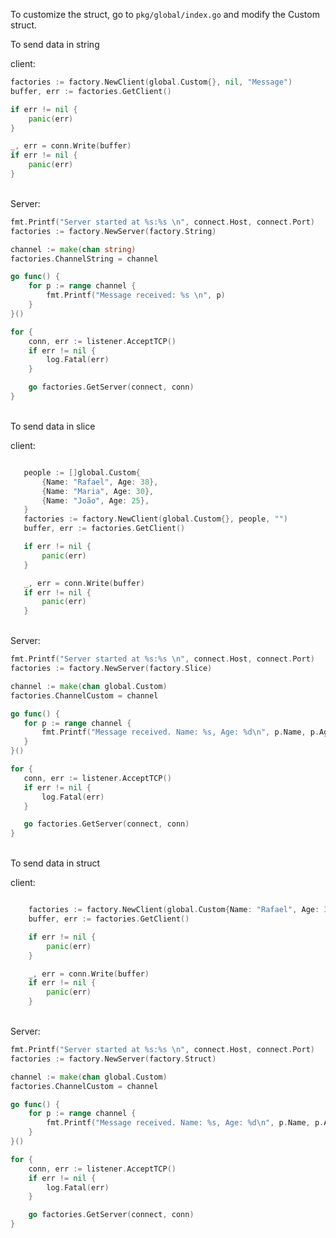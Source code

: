 To customize the struct, go to ```pkg/global/index.go``` and modify the Custom struct.
<br/>

To send data in string<br />

client:<br />

```go
factories := factory.NewClient(global.Custom{}, nil, "Message")
buffer, err := factories.GetClient()

if err != nil {
    panic(err)
}

_, err = conn.Write(buffer)
if err != nil {
    panic(err)
}

 ```

 <br />
 Server:

```go
fmt.Printf("Server started at %s:%s \n", connect.Host, connect.Port)
factories := factory.NewServer(factory.String)

channel := make(chan string)
factories.ChannelString = channel

go func() {
    for p := range channel {
        fmt.Printf("Message received: %s \n", p)
    }
}()

for {
    conn, err := listener.AcceptTCP()
    if err != nil {
        log.Fatal(err)
    }

    go factories.GetServer(connect, conn)
}


  ```

<br />
To send data in slice<br />

client:<br />

 ```go

	people := []global.Custom{
		{Name: "Rafael", Age: 38},
		{Name: "Maria", Age: 30},
		{Name: "João", Age: 25},
	}
	factories := factory.NewClient(global.Custom{}, people, "")
	buffer, err := factories.GetClient()

	if err != nil {
		panic(err)
	}

	_, err = conn.Write(buffer)
	if err != nil {
		panic(err)
	}

 ```

 <br />
 Server:

 ```go
fmt.Printf("Server started at %s:%s \n", connect.Host, connect.Port)
factories := factory.NewServer(factory.Slice)

channel := make(chan global.Custom)
factories.ChannelCustom = channel

go func() {
	for p := range channel {
		fmt.Printf("Message received. Name: %s, Age: %d\n", p.Name, p.Age)
	}
}()

for {
	conn, err := listener.AcceptTCP()
	if err != nil {
		log.Fatal(err)
	}

	go factories.GetServer(connect, conn)
}


  ```
<br />
To send data in struct<br />

client:<br />
```go

	factories := factory.NewClient(global.Custom{Name: "Rafael", Age: 38}, nil, "")
	buffer, err := factories.GetClient()

	if err != nil {
		panic(err)
	}

	_, err = conn.Write(buffer)
	if err != nil {
		panic(err)
	}

 ```

 <br />
 Server:

```go
fmt.Printf("Server started at %s:%s \n", connect.Host, connect.Port)
factories := factory.NewServer(factory.Struct)

channel := make(chan global.Custom)
factories.ChannelCustom = channel

go func() {
	for p := range channel {
		fmt.Printf("Message received. Name: %s, Age: %d\n", p.Name, p.Age)
	}
}()

for {
	conn, err := listener.AcceptTCP()
	if err != nil {
		log.Fatal(err)
	}

	go factories.GetServer(connect, conn)
}

  ```